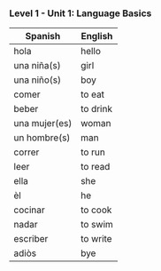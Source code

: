 ### Level 1 - Unit 1: Language Basics

| Spanish       | English  |
| ------------- | -------- |
| hola          | hello    |
| una niña(s)   | girl     |
| una niño(s)   | boy      |
| comer         | to eat   |
| beber         | to drink |
| una mujer(es) | woman    |
| un hombre(s)  | man      |
| correr        | to run   |
| leer          | to read  |
| ella          | she      |
| èl            | he       |
| cocinar       | to cook  | 
| nadar         | to swim  |
| escriber      | to write |
| adiòs         | bye      |